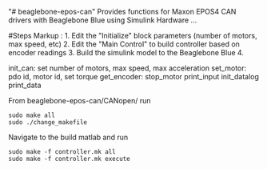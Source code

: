 "# beaglebone-epos-can" 
Provides functions for Maxon EPOS4 CAN drivers with Beaglebone Blue using Simulink Hardware ...

#Steps
 Markup :	1. Edit the "Initialize" block parameters (number of motors, max speed, etc)
 		2. Edit the "Main Control" to build controller based on encoder readings
  		3. Build the  simulink model to the Beaglebone Blue
   		4. 

init_can: set number of motors, max speed, max acceleration
set_motor: pdo id, motor id, set torque
get_encoder: 
stop_motor
print_input
init_datalog
print_data

From beaglebone-epos-can/CANopen/ run

```
sudo make all
sudo ./change_makefile
```

Navigate to the build matlab and run

```
sudo make -f controller.mk all
sudo make -f controller.mk execute
```

